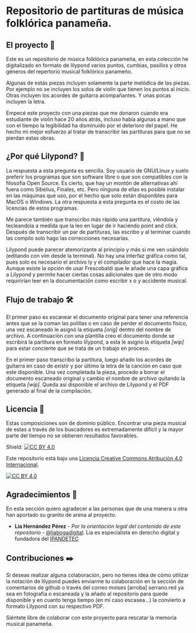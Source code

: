 # Repositorio de partituras de música folklórica panameña.

## El proyecto 🚀

Este es un repositorio de música folklórica panameña, en esta colección he digitalizado en formato de lilypond varios puntos, cumbias, pasillos y otros géneros del repertorio musical folklórico panameño.

Algunas de estás piezas incluyen solamente la parte melódica de las piezas. Por ejemplo no se incluyen los solos de violín que tienen los puntos al inicio. Otras incluyen los acordes de guitarra acompañantes. Y unas pocas incluyen la letra.

Empecé este proyecto con una piezas que me donaron cuando era estudiante de violín hace 20 años atrás, incluso había algunas a mano que con el tiempo la legibilidad ha disminuido por el deterioro del papel. He hecho mi mejor esfuerzo al tratar de transcribir las partituras para que no se pierdan estas obras.

## ¿Por qué Lilypond? 🎵

La respuesta a esta pregunta es sencilla. Soy usuario de GNU/Linux y suelo preferir los programas que son software libre o que son compatibles con la filosofía Open Source. Es cierto, que hay un montón de alternativas ahí fuera como Sibelius, Finales, etc. Pero ninguna de ellas es posible instalar en las máquinas que uso, por el hecho que solo están disponibles para MacOS o Windows. La otra respuesta a esta pregunta es el costo de las licencias de estos programas.

Me parece también que transcribo más rápido una partitura, viéndola y tecleandola a medida que la leo en lugar de ir haciendo point and click. Después de transcribir un par de partituras, las escribo y al terminar cuando las compilo solo hago las correcciones necesarias.

Lilypond puede parecer atemorizante al principio y más si me ven usándolo (editando con vim desde la terminal). No hay una interfaz gráfica como tal, pues solo es necesario el archivo ly y el compilador que hace la magia. Aunque existe la opción de usar Frescobaldi que le añade una capa gráfica a Lilypond y permite hacer ciertas cosas adicionales que de otro modo requirirían leer en la documentación como escribir x o y accidente musical.

## Flujo de trabajo 🛠️

El primer paso es escanear el documento original para tener una referencia antes que se la coman las polillas o en caso de perder el documento físico, una vez escaneado le asignó la etiqueta *[orig]* dentro del nombre de archivo. A continuación con una plantilla creo el documento donde se escribirá la partitura en formato lilypond, a esta le asigno la etiqueta *[wip]* para estar conciente que se trata de un trabajo en proceso.

En el primer paso transcribo la partitura, luego añado los acordes de guitarra en caso de existir y por último la letra de la canción en caso que este disponible. Una vez completada la pieza, procedo a borrar el documento escaneado original y cambio el nombre de archivo quitando la etiqueta *[wip]*. Queda así disponible el archivo de Lilypond y el PDF generado al final de la compilación.

## Licencia 📄

Estas composiciones son de dominio público. Encontrar una pieza musical de estas a través de los buscadores es extremadamente difícil y la mayor parte del tiempo no se obtienen resultados favorables.

Shield: [![CC BY 4.0][cc-by-shield]][cc-by]

Este repositorio está bajo una
[Licencia Creative Commons Atribución 4.0 Internacional][cc-by].

[![CC BY 4.0][cc-by-image]][cc-by]

[cc-by]: https://creativecommons.org/licenses/by/4.0/deed.es
[cc-by-image]: https://i.creativecommons.org/l/by/4.0/88x31.png
[cc-by-shield]: https://img.shields.io/badge/License-CC%20BY%204.0-lightgrey.svg

## Agradecimientos 📢

En esta sección quiero agradecer a las personas que de una manera u otra han aportado su granito de arena al proyecto.

* **Lia Hernández Pérez** - *Por la orientación legal del contenido de este repositorio* - [@liabogadigital](https://twitter.com/liabogadigital/). Lia es especialista en derecho digital y fundadora del [IPANDETEC](https://www.ipandetec.org/)

## Contribuciones ✒️

Si deseas realizar alguna colaboración, pero no tienes idea de cómo utilizar la notación de lilypond puedes enviarme tu colaboración en la sección de comentarios de github o través del correo moises [arroba] serrano.red ya sea en fotografía o escaneada y la añado al repositorio para quede disponible y en cuanto tenga tiempo (en mi caso escasea...) la convierto a formato Lilypond con su respectivo PDF.

Siéntete libre de colaborar con este proyecto para rescatar la memoria musical panameña.

